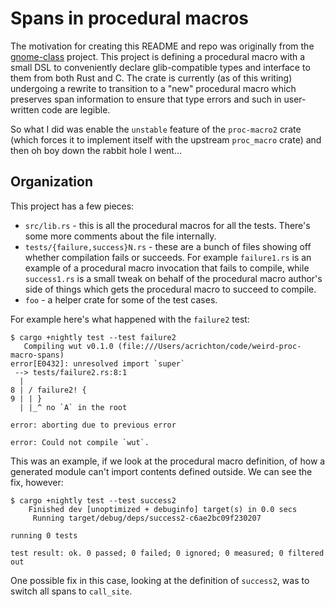 # Spans in procedural macros

The motivation for creating this README and repo was originally from the
[gnome-class] project. This project is defining a procedural macro with a small
DSL to conveniently declare glib-compatible types and interface to them from
both Rust and C. The crate is currently (as of this writing) undergoing a
rewrite to transition to a "new" procedural macro which preserves span
information to ensure that type errors and such in user-written code are
legible.

So what I did was enable the `unstable` feature of the `proc-macro2` crate
(which forces it to implement itself with the upstream `proc_macro` crate) and
then oh boy down the rabbit hole I went...

## Organization

This project has a few pieces:

* `src/lib.rs` - this is all the procedural macros for all the tests. There's
  some more comments about the file internally.
* `tests/{failure,success}N.rs` - these are a bunch of files showing off whether
  compilation fails or succeeds. For example `failure1.rs` is an example of a
  procedural macro invocation that fails to compile, while `success1.rs` is a
  small tweak on behalf of the procedural macro author's side of things which
  gets the procedural macro to succeed to compile.
* `foo` - a helper crate for some of the test cases.

For example here's what happened with the `failure2` test:

```
$ cargo +nightly test --test failure2
   Compiling wut v0.1.0 (file:///Users/acrichton/code/weird-proc-macro-spans)
error[E0432]: unresolved import `super`
 --> tests/failure2.rs:8:1
  |
8 | / failure2! {
9 | | }
  | |_^ no `A` in the root

error: aborting due to previous error

error: Could not compile `wut`.
```

This was an example, if we look at the procedural macro definition, of how a
generated module can't import contents defined outside. We can see the fix,
however:

```
$ cargo +nightly test --test success2
    Finished dev [unoptimized + debuginfo] target(s) in 0.0 secs
     Running target/debug/deps/success2-c6ae2bc09f230207

running 0 tests

test result: ok. 0 passed; 0 failed; 0 ignored; 0 measured; 0 filtered out
```

One possible fix in this case, looking at the definition of `success2`, was to
switch all spans to `call_site`.

[gnome-class]: https://github.com/federicomenaquintero/gnome-class
